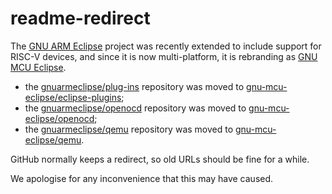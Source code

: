 # readme-redirect

The [GNU ARM Eclipse](https://github.com/gnuarmeclipse) project was recently extended to include support for RISC-V devices, and since it is now multi-platform, it is rebranding as [GNU MCU Eclipse](https://github.com/gnu-mcu-eclipse).

* the [gnuarmeclipse/plug-ins](https://gnuarmeclipse/plug-ins) repository was moved to [gnu-mcu-eclipse/eclipse-plugins](https://github.com/gnu-mcu-eclipse/eclipse-plugins);
* the [gnuarmeclipse/openocd](https://gnuarmeclipse/openocd) repository was moved to [gnu-mcu-eclipse/openocd](https://github.com/gnu-mcu-eclipse/openocd);
* the [gnuarmeclipse/qemu](https://gnuarmeclipse/qemu) repository was moved to [gnu-mcu-eclipse/qemu](https://github.com/gnu-mcu-eclipse/qemu).

GitHub normally keeps a redirect, so old URLs should be fine for a while.

We apologise for any inconvenience that this may have caused.

